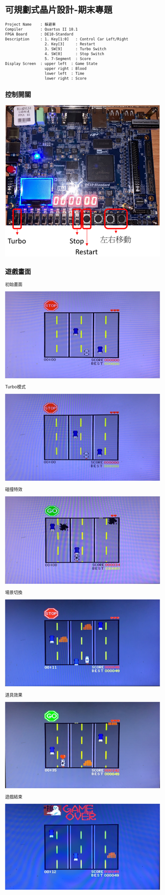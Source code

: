 # 可規劃式晶片設計-期末專題
```
Project Name    : 躲避車
Compiler        : Quartus II 18.1
FPGA Board      : DE10-Standard
Description     : 1. Key[1:0]   : Control Car Left/Right
                  2. Key[3]     : Restart
                  3. SW[9]      : Turbo Switch
                  4. SW[0]      : Stop Switch
                  5. 7-Segment  : Score
Display Screen  : upper left  : Game State
                  upper right : Blood
                  lower left  : Time
                  lower right : Score
```
## 控制開關

![](https://github.com/DDPlay123/FPGA-Game/blob/main/image/fpga.png "控制開關")

## 遊戲畫面

初始畫面

![](https://github.com/DDPlay123/FPGA-Game/blob/main/image/1.png "初始畫面")

Turbo模式

![](https://github.com/DDPlay123/FPGA-Game/blob/main/image/2.png "Turbo模式")

碰撞特效

![](https://github.com/DDPlay123/FPGA-Game/blob/main/image/3.png "碰撞特效")

場景切換

![](https://github.com/DDPlay123/FPGA-Game/blob/main/image/4.png "場景切換")

道具效果

![](https://github.com/DDPlay123/FPGA-Game/blob/main/image/5.png "道具效果")

遊戲結束

![](https://github.com/DDPlay123/FPGA-Game/blob/main/image/6.png "遊戲結束")
